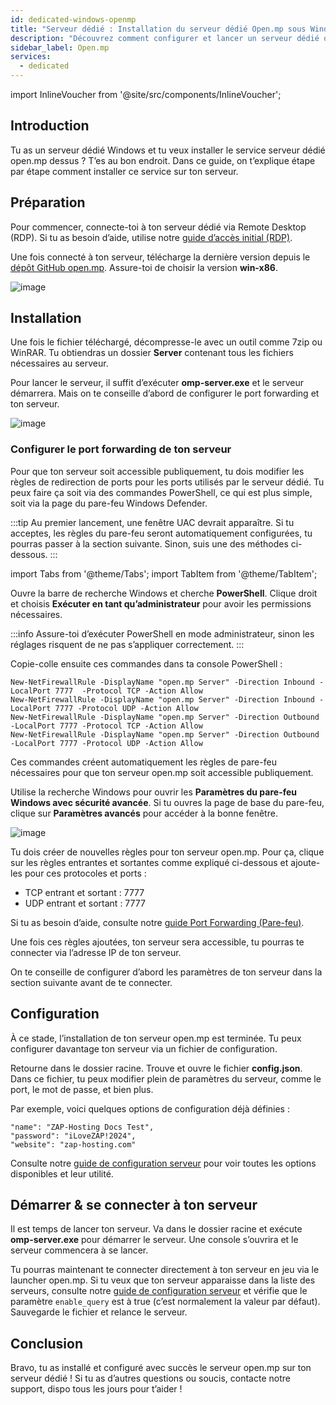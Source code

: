 ```yaml
---
id: dedicated-windows-openmp
title: "Serveur dédié : Installation du serveur dédié Open.mp sous Windows"
description: "Découvrez comment configurer et lancer un serveur dédié open.mp sous Windows pour un gaming multijoueur fluide → En savoir plus maintenant"
sidebar_label: Open.mp
services:
  - dedicated
---
```


import InlineVoucher from '@site/src/components/InlineVoucher';

## Introduction

Tu as un serveur dédié Windows et tu veux installer le service serveur dédié open.mp dessus ? T’es au bon endroit. Dans ce guide, on t’explique étape par étape comment installer ce service sur ton serveur.

<InlineVoucher />

## Préparation

Pour commencer, connecte-toi à ton serveur dédié via Remote Desktop (RDP). Si tu as besoin d’aide, utilise notre [guide d’accès initial (RDP)](vserver-windows-userdp.md).

Une fois connecté à ton serveur, télécharge la dernière version depuis le [dépôt GitHub open.mp](https://github.com/openmultiplayer/open.mp/releases). Assure-toi de choisir la version **win-x86**.

![image](https://screensaver01.zap-hosting.com/index.php/s/sCGpA3dwHngbNCy/preview)

## Installation

Une fois le fichier téléchargé, décompresse-le avec un outil comme 7zip ou WinRAR. Tu obtiendras un dossier **Server** contenant tous les fichiers nécessaires au serveur.

Pour lancer le serveur, il suffit d’exécuter **omp-server.exe** et le serveur démarrera. Mais on te conseille d’abord de configurer le port forwarding et ton serveur.

![image](https://screensaver01.zap-hosting.com/index.php/s/xeqZjg8RMCnRcZf/preview)

### Configurer le port forwarding de ton serveur

Pour que ton serveur soit accessible publiquement, tu dois modifier les règles de redirection de ports pour les ports utilisés par le serveur dédié. Tu peux faire ça soit via des commandes PowerShell, ce qui est plus simple, soit via la page du pare-feu Windows Defender.

:::tip
Au premier lancement, une fenêtre UAC devrait apparaître. Si tu acceptes, les règles du pare-feu seront automatiquement configurées, tu pourras passer à la section suivante. Sinon, suis une des méthodes ci-dessous.
:::

import Tabs from '@theme/Tabs';
import TabItem from '@theme/TabItem';

<Tabs>
<TabItem value="powershell" label="Via PowerShell" default>

Ouvre la barre de recherche Windows et cherche **PowerShell**. Clique droit et choisis **Exécuter en tant qu’administrateur** pour avoir les permissions nécessaires.

:::info
Assure-toi d’exécuter PowerShell en mode administrateur, sinon les réglages risquent de ne pas s’appliquer correctement.
:::

Copie-colle ensuite ces commandes dans ta console PowerShell :
```
New-NetFirewallRule -DisplayName "open.mp Server" -Direction Inbound -LocalPort 7777  -Protocol TCP -Action Allow
New-NetFirewallRule -DisplayName "open.mp Server" -Direction Inbound -LocalPort 7777 -Protocol UDP -Action Allow
New-NetFirewallRule -DisplayName "open.mp Server" -Direction Outbound -LocalPort 7777 -Protocol TCP -Action Allow
New-NetFirewallRule -DisplayName "open.mp Server" -Direction Outbound -LocalPort 7777 -Protocol UDP -Action Allow
```

Ces commandes créent automatiquement les règles de pare-feu nécessaires pour que ton serveur open.mp soit accessible publiquement.

</TabItem>

<TabItem value="windefender" label="Via Windows Defender">

Utilise la recherche Windows pour ouvrir les **Paramètres du pare-feu Windows avec sécurité avancée**. Si tu ouvres la page de base du pare-feu, clique sur **Paramètres avancés** pour accéder à la bonne fenêtre.

![image](https://github.com/zaphosting/docs/assets/42719082/5fb9f943-7e51-4d8f-9df4-2f5ff60857d3)

Tu dois créer de nouvelles règles pour ton serveur open.mp. Pour ça, clique sur les règles entrantes et sortantes comme expliqué ci-dessous et ajoute-les pour ces protocoles et ports :
- TCP entrant et sortant : 7777
- UDP entrant et sortant : 7777

Si tu as besoin d’aide, consulte notre [guide Port Forwarding (Pare-feu)](vserver-windows-port.md).

</TabItem>
</Tabs>

Une fois ces règles ajoutées, ton serveur sera accessible, tu pourras te connecter via l’adresse IP de ton serveur.

On te conseille de configurer d’abord les paramètres de ton serveur dans la section suivante avant de te connecter.

## Configuration

À ce stade, l’installation de ton serveur open.mp est terminée. Tu peux configurer davantage ton serveur via un fichier de configuration.

Retourne dans le dossier racine. Trouve et ouvre le fichier **config.json**. Dans ce fichier, tu peux modifier plein de paramètres du serveur, comme le port, le mot de passe, et bien plus.

Par exemple, voici quelques options de configuration déjà définies :
```
"name": "ZAP-Hosting Docs Test",
"password": "iLoveZAP!2024",
"website": "zap-hosting.com"
```

Consulte notre [guide de configuration serveur](openmp-configuration.md) pour voir toutes les options disponibles et leur utilité.

## Démarrer & se connecter à ton serveur

Il est temps de lancer ton serveur. Va dans le dossier racine et exécute **omp-server.exe** pour démarrer le serveur. Une console s’ouvrira et le serveur commencera à se lancer.

Tu pourras maintenant te connecter directement à ton serveur en jeu via le launcher open.mp. Si tu veux que ton serveur apparaisse dans la liste des serveurs, consulte notre [guide de configuration serveur](openmp-configuration.md) et vérifie que le paramètre `enable_query` est à true (c’est normalement la valeur par défaut). Sauvegarde le fichier et relance le serveur.

## Conclusion

Bravo, tu as installé et configuré avec succès le serveur open.mp sur ton serveur dédié ! Si tu as d’autres questions ou soucis, contacte notre support, dispo tous les jours pour t’aider !

<InlineVoucher />